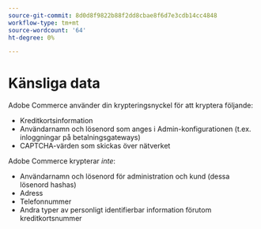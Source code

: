 ```yaml
---
source-git-commit: 8d0d8f9822b88f2dd8cbae8f6d7e3cdb14cc4848
workflow-type: tm+mt
source-wordcount: '64'
ht-degree: 0%

---
```

# Känsliga data

Adobe Commerce använder din krypteringsnyckel för att kryptera följande:

* Kreditkortsinformation
* Användarnamn och lösenord som anges i Admin-konfigurationen (t.ex. inloggningar på betalningsgateways)
* CAPTCHA-värden som skickas över nätverket

Adobe Commerce krypterar *inte*:

* Användarnamn och lösenord för administration och kund (dessa lösenord hashas)
* Adress
* Telefonnummer
* Andra typer av personligt identifierbar information förutom kreditkortsnummer
